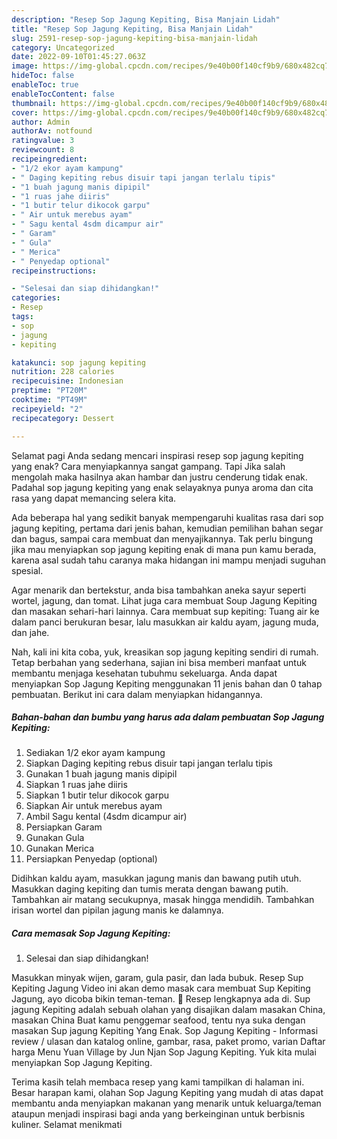 ```yaml
---
description: "Resep Sop Jagung Kepiting, Bisa Manjain Lidah"
title: "Resep Sop Jagung Kepiting, Bisa Manjain Lidah"
slug: 2591-resep-sop-jagung-kepiting-bisa-manjain-lidah
category: Uncategorized
date: 2022-09-10T01:45:27.063Z
image: https://img-global.cpcdn.com/recipes/9e40b00f140cf9b9/680x482cq70/sop-jagung-kepiting-foto-resep-utama.jpg
hideToc: false
enableToc: true
enableTocContent: false
thumbnail: https://img-global.cpcdn.com/recipes/9e40b00f140cf9b9/680x482cq70/sop-jagung-kepiting-foto-resep-utama.jpg
cover: https://img-global.cpcdn.com/recipes/9e40b00f140cf9b9/680x482cq70/sop-jagung-kepiting-foto-resep-utama.jpg
author: Admin
authorAv: notfound
ratingvalue: 3
reviewcount: 8
recipeingredient:
- "1/2 ekor ayam kampung"
- " Daging kepiting rebus disuir tapi jangan terlalu tipis"
- "1 buah jagung manis dipipil"
- "1 ruas jahe diiris"
- "1 butir telur dikocok garpu"
- " Air untuk merebus ayam"
- " Sagu kental 4sdm dicampur air"
- " Garam"
- " Gula"
- " Merica"
- " Penyedap optional"
recipeinstructions:

- "Selesai dan siap dihidangkan!"
categories:
- Resep
tags:
- sop
- jagung
- kepiting

katakunci: sop jagung kepiting 
nutrition: 228 calories
recipecuisine: Indonesian
preptime: "PT20M"
cooktime: "PT49M"
recipeyield: "2"
recipecategory: Dessert

---
```



Selamat pagi Anda sedang mencari inspirasi resep sop jagung kepiting yang enak? Cara menyiapkannya sangat gampang. Tapi Jika salah mengolah maka hasilnya akan hambar dan justru cenderung tidak enak. Padahal sop jagung kepiting yang enak selayaknya punya aroma dan cita rasa yang dapat memancing selera kita.


Ada beberapa hal yang sedikit banyak mempengaruhi kualitas rasa dari sop jagung kepiting, pertama dari jenis bahan, kemudian pemilihan bahan segar dan bagus, sampai cara membuat dan menyajikannya. Tak perlu bingung jika mau menyiapkan sop jagung kepiting enak di mana pun kamu berada, karena asal sudah tahu caranya maka hidangan ini mampu menjadi suguhan spesial.

Agar menarik dan bertekstur, anda bisa tambahkan aneka sayur seperti wortel, jagung, dan tomat. Lihat juga cara membuat Soup Jagung Kepiting dan masakan sehari-hari lainnya. Cara membuat sup kepiting: Tuang air ke dalam panci berukuran besar, lalu masukkan air kaldu ayam, jagung muda, dan jahe.


Nah, kali ini kita coba, yuk, kreasikan sop jagung kepiting sendiri di rumah. Tetap berbahan yang sederhana, sajian ini bisa memberi manfaat untuk membantu menjaga kesehatan tubuhmu sekeluarga. Anda dapat menyiapkan Sop Jagung Kepiting menggunakan 11 jenis bahan dan 0 tahap pembuatan. Berikut ini cara dalam menyiapkan hidangannya.

<!--inarticleads1-->

##### Bahan-bahan dan bumbu yang harus ada dalam pembuatan Sop Jagung Kepiting:

1. Sediakan 1/2 ekor ayam kampung
1. Siapkan  Daging kepiting rebus disuir tapi jangan terlalu tipis
1. Gunakan 1 buah jagung manis dipipil
1. Siapkan 1 ruas jahe diiris
1. Siapkan 1 butir telur dikocok garpu
1. Siapkan  Air untuk merebus ayam
1. Ambil  Sagu kental (4sdm dicampur air)
1. Persiapkan  Garam
1. Gunakan  Gula
1. Gunakan  Merica
1. Persiapkan  Penyedap (optional)


Didihkan kaldu ayam, masukkan jagung manis dan bawang putih utuh. Masukkan daging kepiting dan tumis merata dengan bawang putih. Tambahkan air matang secukupnya, masak hingga mendidih. Tambahkan irisan wortel dan pipilan jagung manis ke dalamnya. 

<!--inarticleads2-->

##### Cara memasak Sop Jagung Kepiting:


1. Selesai dan siap dihidangkan!

Masukkan minyak wijen, garam, gula pasir, dan lada bubuk. Resep Sup Kepiting Jagung Video ini akan demo masak cara membuat Sup Kepiting Jagung, ayo dicoba bikin teman-teman. 🙂 Resep lengkapnya ada di. Sup jagung Kepiting adalah sebuah olahan yang disajikan dalam masakan China, masakan China Buat kamu penggemar seafood, tentu nya suka dengan masakan Sup jagung Kepiting Yang Enak. Sop Jagung Kepiting - Informasi review / ulasan dan katalog online, gambar, rasa, paket promo, varian Daftar harga Menu Yuan Village by Jun Njan Sop Jagung Kepiting. Yuk kita mulai menyiapkan Sop Jagung Kepiting. 

Terima kasih telah membaca resep yang kami tampilkan di halaman ini. Besar harapan kami, olahan Sop Jagung Kepiting yang mudah di atas dapat membantu anda menyiapkan makanan yang menarik untuk keluarga/teman ataupun menjadi inspirasi bagi anda yang berkeinginan untuk berbisnis kuliner. Selamat menikmati
